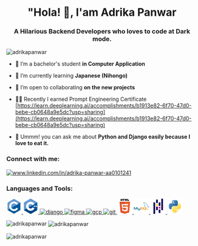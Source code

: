 <h1 align="center">"Hola! 👋, I'am Adrika Panwar</h1>
<h3 align="center">A Hilarious Backend Developers who loves to code at Dark mode.</h3>

<p align="left"> <img src="https://komarev.com/ghpvc/?username=adrikapanwar&label=Profile%20views&color=3a0eb4&style=flat" alt="adrikapanwar" /> </p>

- 🔭 I’m a bachelor's student **in Computer Application**

- 🌱 I’m currently learning **Japanese (Nihongo)**

- 👯 I’m open to collaborating **on the new projects**

- 👨‍💻 Recently I earned Prompt Engineering Certificate [https://learn.deeplearning.ai/accomplishments/b1913e82-6f70-47d0-bebe-cb0648a9e5dc?usp=sharing](https://learn.deeplearning.ai/accomplishments/b1913e82-6f70-47d0-bebe-cb0648a9e5dc?usp=sharing)

- 💬 Ummm! you can ask me about **Python and Django easily because I love to eat it.**

<h3 align="left">Connect with me:</h3>
<p align="left">
<a href="https://linkedin.com/in/www.linkedin.com/in/adrika-panwar-aa0101241" target="blank"><img align="center" src="https://raw.githubusercontent.com/rahuldkjain/github-profile-readme-generator/master/src/images/icons/Social/linked-in-alt.svg" alt="www.linkedin.com/in/adrika-panwar-aa0101241" height="30" width="40" /></a>
</p>

<h3 align="left">Languages and Tools:</h3>
<p align="left"> <a href="https://www.cprogramming.com/" target="_blank" rel="noreferrer"> <img src="https://raw.githubusercontent.com/devicons/devicon/master/icons/c/c-original.svg" alt="c" width="40" height="40"/> </a> <a href="https://www.w3schools.com/cpp/" target="_blank" rel="noreferrer"> <img src="https://raw.githubusercontent.com/devicons/devicon/master/icons/cplusplus/cplusplus-original.svg" alt="cplusplus" width="40" height="40"/> </a> <a href="https://www.djangoproject.com/" target="_blank" rel="noreferrer"> <img src="https://cdn.worldvectorlogo.com/logos/django.svg" alt="django" width="40" height="40"/> </a> <a href="https://www.figma.com/" target="_blank" rel="noreferrer"> <img src="https://www.vectorlogo.zone/logos/figma/figma-icon.svg" alt="figma" width="40" height="40"/> </a> <a href="https://cloud.google.com" target="_blank" rel="noreferrer"> <img src="https://www.vectorlogo.zone/logos/google_cloud/google_cloud-icon.svg" alt="gcp" width="40" height="40"/> </a> <a href="https://git-scm.com/" target="_blank" rel="noreferrer"> <img src="https://www.vectorlogo.zone/logos/git-scm/git-scm-icon.svg" alt="git" width="40" height="40"/> </a> <a href="https://www.w3.org/html/" target="_blank" rel="noreferrer"> <img src="https://raw.githubusercontent.com/devicons/devicon/master/icons/html5/html5-original-wordmark.svg" alt="html5" width="40" height="40"/> </a> <a href="https://www.mysql.com/" target="_blank" rel="noreferrer"> <img src="https://raw.githubusercontent.com/devicons/devicon/master/icons/mysql/mysql-original-wordmark.svg" alt="mysql" width="40" height="40"/> </a> <a href="https://pandas.pydata.org/" target="_blank" rel="noreferrer"> <img src="https://raw.githubusercontent.com/devicons/devicon/2ae2a900d2f041da66e950e4d48052658d850630/icons/pandas/pandas-original.svg" alt="pandas" width="40" height="40"/> </a> <a href="https://www.python.org" target="_blank" rel="noreferrer"> <img src="https://raw.githubusercontent.com/devicons/devicon/master/icons/python/python-original.svg" alt="python" width="40" height="40"/> </a> </p>

<p><img align="left" src="https://github-readme-stats.vercel.app/api/top-langs?username=adrikapanwar&show_icons=true&theme=dark&bg_color=1e1f24&hide_border=true&locale=en&layout=compact" alt="adrikapanwar" /></p>

<p>&nbsp;<img align="center" src="https://github-readme-stats.vercel.app/api?username=adrikapanwar&show_icons=true&theme=dark&hide_border=true&locale=en" alt="adrikapanwar" /></p>

<p><img align="center" src="https://github-readme-streak-stats.herokuapp.com/?user=adrikapanwar&theme=dark" alt="adrikapanwar" /></p>






